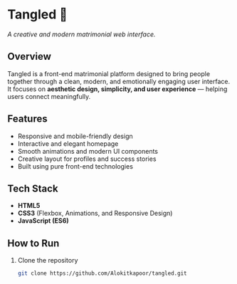 # Tangled 💞  
*A creative and modern matrimonial web interface.*

## Overview
Tangled is a front-end matrimonial platform designed to bring people together through a clean, modern, and emotionally engaging user interface.  
It focuses on **aesthetic design, simplicity, and user experience** — helping users connect meaningfully.

##  Features
- Responsive and mobile-friendly design  
- Interactive and elegant homepage  
- Smooth animations and modern UI components  
- Creative layout for profiles and success stories  
- Built using pure front-end technologies

##  Tech Stack
- **HTML5**  
- **CSS3** (Flexbox, Animations, and Responsive Design)  
- **JavaScript (ES6)**  

##  How to Run
1. Clone the repository  
   ```bash
   git clone https://github.com/Alokitkapoor/tangled.git
